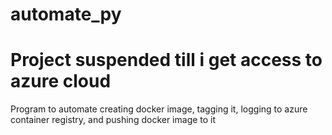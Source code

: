 # automate_py
# Project suspended till i get access to azure cloud 

Program to automate creating docker image, tagging it, logging to azure container registry, and pushing docker image to it
